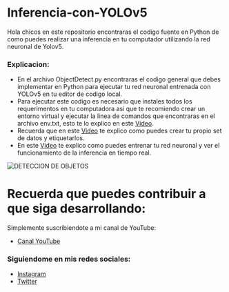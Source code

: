 # Inferencia-con-YOLOv5
Hola chicos en este repositorio encontraras el codigo fuente en Python de como puedes realizar una inferencia en tu computador utilizando la red neuronal de Yolov5.

### Explicacion:
- En el archivo ObjectDetect.py encontraras el codigo general que debes implementar en Python para ejecutar tu red neuronal entrenada con YOLOv5 en tu editor de codigo local.
- Para ejecutar este codigo es necesario que instales todos los requerimentos en tu computadora asi que te recomiendo crear un entorno virtual y ejecutar la linea de comandos que encontraras en el archivo env.txt, esto te lo explico en este [Video](https://youtu.be/zpRl8rEvjbo).
- Recuerda que en este [Video](https://youtu.be/zpRl8rEvjbo) te explico como puedes crear tu propio set de datos y etiquetarlos.
- En este [Video](https://youtu.be/Hb5xHY4e2Mg) te explico como puedes entrenar tu red neuronal y ver el funcionamiento de la inferencia en tiempo real.

![DETECCION DE OBJETOS](https://user-images.githubusercontent.com/85022752/167343711-f916456c-5f21-4091-af13-1e6fb2d2bb05.jpg)

# Recuerda que puedes contribuir a que siga desarrollando:
Simplemente suscribiendote a mi canal de YouTube:
- [Canal YouTube](https://www.youtube.com/channel/UCzwHEOCbsZLjfELperJ6VeQ/videos)

### Siguiendome en mis redes sociales: 
- [Instagram](https://www.instagram.com/santiagsanchezr/)
- [Twitter](https://twitter.com/SantiagSanchezR)
